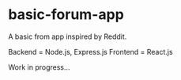 # basic-forum-app
A basic from app inspired by Reddit. 

Backend = Node.js, Express.js
Frontend = React.js

Work in progress...
